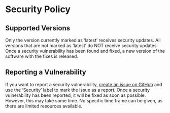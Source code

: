 # Security Policy

## Supported Versions

Only the version currently marked as ‘latest’ receives security updates. All versions that are not marked as ‘latest’ do NOT receive security updates.  
Once a security vulnerability has been found and fixed, a new version of the software with the fixes is released.

## Reporting a Vulnerability

If you want to report a security vulnerability, [create an issue on GitHub](https://github.com/DasIstTobias/timeline/issues/new) and use the ‘Security’ label to mark the issue as a report.
Once a security vulnerability has been reported, it will be fixed as soon as possible.
However, this may take some time. No specific time frame can be given, as there are limited resources available.
